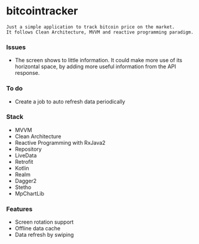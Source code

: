 # bitcointracker
    Just a simple application to track bitcoin price on the market. 
    It follows Clean Architecture, MVVM and reactive programming paradigm.

### Issues

  * The screen shows to little information. It could make more use of its horizontal space, by adding more useful information from the API response.
  
### To do

  * Create a job to auto refresh data periodically
  
### Stack
 * MVVM
 * Clean Architecture
 * Reactive Programming with RxJava2
 * Repository
 * LiveData
 * Retrofit
 * Kotlin
 * Realm
 * Dagger2
 * Stetho 
 * MpChartLib

### Features
 * Screen rotation support
 * Offline data cache
 * Data refresh by swiping
